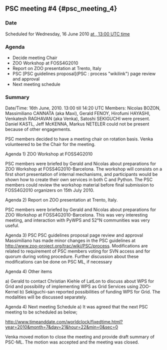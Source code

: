 ## PSC meeting \#4 {#psc_meeting_4}

### Date

Scheduled for Wednesday, 16 June 2010 [at , 13:00 UTC
time](http://www.timeanddate.com/worldclock/fixedtime.html?year=2010&month=6&day=16&hour=13&min=0&sec=0)

### Agenda

-   Decide meeting Chair
-   ZOO Workshop at FOSS4G2010
-   Report on ZOO presentation at Trento, Italy
-   PSC [PSC guidelines    proposal](PSC : process "wikilink") page review and approval
-   Next meeting schedule

### Summary

Date/Time: 16th June, 2010. 13:00 till 14:20 UTC Members: Nicolas BOZON,
Massimiliano CANNATA (aka Maxi), Gerald FENOY, Hirofumi HAYASHI,
Venkatesh RAGHAVAN (aka Venka), Satoshi SEKIGUCHI were present. Daniel
KASTL, Jeff McKENNA, Markus NETELER could not be present because of
other engagements.

PSC members decided to have a meeting chair on rotation basis. Venka
volunteered to be the Chair for the meeting.

Agenda 1) ZOO Workshop at FOSS4G2010

PSC members were briefed by Gerald and Nicolas about preparations for
ZOO Workshop at FOSS4G2010-Barcelona. The workshop will consists on a
first short presentation of internal mechanisms, and participants would
be shown how to create their own services in both C and Python. The PSC
members could review the workshop material before final submission to
FOSS4G2010 organizers on 15th July 2010.

Agenda 2) Report on ZOO presentation at Trento, Italy.

PSC members were briefed by Gerald and Nicolas about preparations for
ZOO Workshop at FOSS4G2010-Barcelona. This was very interesting meeting,
and interaction with PyWPS and 52°N communities was very useful.

Agenda 3) PSC PSC guidelines proposal page review and approval
Massimiliano has made minor changes in the PSC guidelines at
<http://www.zoo-project.org/trac/wiki/PSC/process>. Modifications are
related to requirement of PSC members voting for SVN access and for
quorum during voting procedure. Further discussion about these
modifications can be done on PSC ML, if necessary

Agenda 4) Other items

a\) Gerald to contact Christian Kiehle of LatLon to discuss about WPS
for Grid and possibility of implementing WPS as Grid Services using
ZOO-Kernel b) Sekiguchi-san reported possibilities of funding WPS for
Grid. The modalities will be discussed separately.

Agenda 4) Next meeting Schedule a) It was agreed that the next PSC
meeting to be scheduled as below;

<http://www.timeanddate.com/worldclock/fixedtime.html?year=2010&month=7&day=21&hour=22&min=0&sec=0>

Venka moved motion to close the meeting and provide draft summary of
PSC-ML. The motion was accepted and the meeting was closed.

